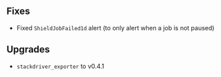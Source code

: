 ## Fixes

* Fixed `ShieldJobFailed1d` alert (to only alert when a job is not paused)

## Upgrades

* `stackdriver_exporter` to v0.4.1
